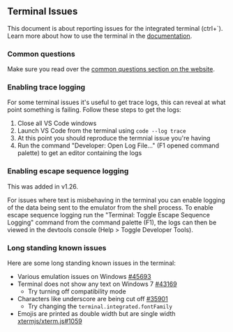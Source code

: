 ## Terminal Issues

This document is about reporting issues for the integrated terminal (ctrl+\`). Learn more about how to use the terminal in the [documentation](https://code.visualstudio.com/docs/editor/integrated-terminal).

### Common questions

Make sure you read over the [common questions section on the website](https://code.visualstudio.com/docs/editor/integrated-terminal#_common-questions).

### Enabling trace logging

For some terminal issues it's useful to get trace logs, this can reveal at what point something is failing. Follow these steps to get the logs:

1. Close all VS Code windows
2. Launch VS Code from the terminal using `code --log trace`
3. At this point you should reproduce the termnial issue you're having
4. Run the command "Developer: Open Log File..." (F1 opened command palette) to get an editor containing the logs

### Enabling escape sequence logging

This was added in v1.26.

For issues where text is misbehaving in the terminal you can enable logging of the data being sent to the emulator from the shell process. To enable escape sequence logging run the "Terminal: Toggle Escape Sequence Logging" command from the command palette (F1), the logs can then be viewed in the devtools console (Help &gt; Toggle Developer Tools).

### Long standing known issues

Here are some long standing known issues in the terminal:

- Various emulation issues on Windows [#45693](https://github.com/Microsoft/vscode/issues/45693)
- Terminal does not show any text on Windows 7 [#43169](https://github.com/Microsoft/vscode/issues/43169)
  - Try turning off compatibility mode
- Characters like underscore are being cut off [#35901](https://github.com/Microsoft/vscode/issues/35901)
  - Try changing the `terminal.integrated.fontFamily`
- Emojis are printed as double width but are single width [xtermjs/xterm.js#1059](https://github.com/xtermjs/xterm.js/issues/1059)